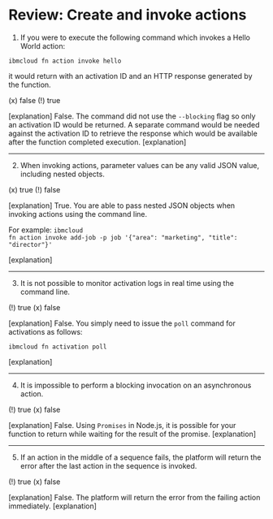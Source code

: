 <!--
#
# Licensed to the Apache Software Foundation (ASF) under one or more
# contributor license agreements.  See the NOTICE file distributed with
# this work for additional information regarding copyright ownership.
# The ASF licenses this file to You under the Apache License, Version 2.0
# (the "License"); you may not use this file except in compliance with
# the License.  You may obtain a copy of the License at
#
#     http://www.apache.org/licenses/LICENSE-2.0
#
# Unless required by applicable law or agreed to in writing, software
# distributed under the License is distributed on an "AS IS" BASIS,
# WITHOUT WARRANTIES OR CONDITIONS OF ANY KIND, either express or implied.
# See the License for the specific language governing permissions and
# limitations under the License.
#
-->

# Review: Create and invoke actions

1. If you were to execute the following command which invokes a Hello World action:

<p><code>ibmcloud fn action invoke hello</code></p>

it would return with an activation ID and an HTTP response generated by the function.

(x) false
(!) true

[explanation]
False. The command did not use the <code>--blocking</code> flag so only an activation ID would be returned.  A separate command would be needed against the activation ID to retrieve the response which would be available after the function completed execution.
[explanation]

---

2. When invoking actions, parameter values can be any valid JSON value, including nested objects.

(x) true
(!) false

[explanation]
True. You are able to pass nested JSON objects when invoking actions using the command line. <p>For example:
<code>ibmcloud fn action invoke add-job -p job '{"area": "marketing", "title": "director"}'</code>
</p>
[explanation]

---

3. It is not possible to monitor activation logs in real time using the command line.

(!) true
(x) false

[explanation]
False. You simply need to issue the <code>poll</code> command for activations as follows:
<p><code>ibmcloud fn activation poll</code></p>
[explanation]

---

4. It is impossible to perform a blocking invocation on an asynchronous action.

(!) true
(x) false

[explanation]
False. Using `Promises` in Node.js, it is possible for your function to return while waiting for the result of the promise.
[explanation]

---

5. If an action in the middle of a sequence fails, the platform will return the error after the last action in the sequence is invoked.

(!) true
(x) false

[explanation]
False. The platform will return the error from the failing action immediately.
[explanation]

